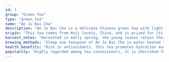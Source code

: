 ```yaml
---
id: 1
group: "Green Tea"
type: "green_tea"
name: "An Ju Bai Cha"
description: "An Ju Bai Cha is a delicate Chinese green tea with light, silvery-green leaves that offer a sweet and refreshing flavor."
origin: "This tea comes from Anji County, China, and is prized for its delicate processing and gentle flavor profile."
harvest_notes: "Harvested in early spring, the young leaves retain their freshness and vibrant taste."
brewing_methods: "Steep one teaspoon of An Ju Bai Cha in water heated to 80°C (176°F) for 3-5 minutes to enjoy its subtle flavors."
health_benefits: "Rich in antioxidants, this tea promotes hydration and supports digestion."
popularity: "Highly regarded among tea connoisseurs, it is cherished for its refined and gentle taste."
---
```



      